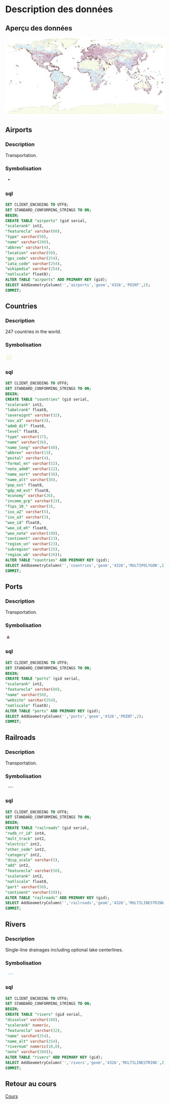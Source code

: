 # Description des données

## Aperçu des données

![Aperçu sans image](img/apercu.png "Aperçu")

## Airports 

### Description

Transportation.

### Symbolisation 

![airports](img/airports.png "airports")

### sql

```sql
SET CLIENT_ENCODING TO UTF8;
SET STANDARD_CONFORMING_STRINGS TO ON;
BEGIN;
CREATE TABLE "airports" (gid serial,
"scalerank" int2,
"featurecla" varchar(80),
"type" varchar(50),
"name" varchar(200),
"abbrev" varchar(4),
"location" varchar(50),
"gps_code" varchar(254),
"iata_code" varchar(254),
"wikipedia" varchar(254),
"natlscale" float8);
ALTER TABLE "airports" ADD PRIMARY KEY (gid);
SELECT AddGeometryColumn('','airports','geom','4326','POINT',2);
COMMIT;
```

## Countries 

### Description

 247 countries in the world.

### Symbolisation 

![countries](img/countries.png "countries")

### sql

```sql
SET CLIENT_ENCODING TO UTF8;
SET STANDARD_CONFORMING_STRINGS TO ON;
BEGIN;
CREATE TABLE "countries" (gid serial,
"scalerank" int2,
"labelrank" float8,
"sovereignt" varchar(32),
"sov_a3" varchar(3),
"adm0_dif" float8,
"level" float8,
"type" varchar(17),
"name" varchar(36),
"name_long" varchar(40),
"abbrev" varchar(13),
"postal" varchar(4),
"formal_en" varchar(52),
"note_adm0" varchar(22),
"name_sort" varchar(36),
"name_alt" varchar(38),
"pop_est" float8,
"gdp_md_est" float8,
"economy" varchar(26),
"income_grp" varchar(23),
"fips_10_" varchar(3),
"iso_a2" varchar(5),
"iso_a3" varchar(3),
"woe_id" float8,
"woe_id_eh" float8,
"woe_note" varchar(190),
"continent" varchar(23),
"region_un" varchar(23),
"subregion" varchar(25),
"region_wb" varchar(26));
ALTER TABLE "countries" ADD PRIMARY KEY (gid);
SELECT AddGeometryColumn('','countries','geom','4326','MULTIPOLYGON',2);
COMMIT;
```

## Ports 

### Description

Transportation.

### Symbolisation 

![ports](img/ports.png "ports")

### sql

```sql
SET CLIENT_ENCODING TO UTF8;
SET STANDARD_CONFORMING_STRINGS TO ON;
BEGIN;
CREATE TABLE "ports" (gid serial,
"scalerank" int2,
"featurecla" varchar(80),
"name" varchar(50),
"website" varchar(254),
"natlscale" float8);
ALTER TABLE "ports" ADD PRIMARY KEY (gid);
SELECT AddGeometryColumn('','ports','geom','4326','POINT',2);
COMMIT;
```
 
## Railroads 

### Description

Transportation.

### Symbolisation 

![railroads](img/railroads.png "railroads")
 
### sql 
 
```sql
SET CLIENT_ENCODING TO UTF8;
SET STANDARD_CONFORMING_STRINGS TO ON;
BEGIN;
CREATE TABLE "railroads" (gid serial,
"rwdb_rr_id" int4,
"mult_track" int2,
"electric" int2,
"other_code" int2,
"category" int2,
"disp_scale" varchar(5),
"add" int2,
"featurecla" varchar(50),
"scalerank" int2,
"natlscale" float8,
"part" varchar(50),
"continent" varchar(50));
ALTER TABLE "railroads" ADD PRIMARY KEY (gid);
SELECT AddGeometryColumn('','railroads','geom','4326','MULTILINESTRING',2);
COMMIT;
``` 
 
## Rivers 

### Description 

Single-line drainages including optional lake centerlines.

### Symbolisation 

![rivers](img/rivers.png "rivers")

### sql

```sql
SET CLIENT_ENCODING TO UTF8;
SET STANDARD_CONFORMING_STRINGS TO ON;
BEGIN;
CREATE TABLE "rivers" (gid serial,
"dissolve" varchar(100),
"scalerank" numeric,
"featurecla" varchar(32),
"name" varchar(254),
"name_alt" varchar(254),
"rivernum" numeric(10,0),
"note" varchar(200));
ALTER TABLE "rivers" ADD PRIMARY KEY (gid);
SELECT AddGeometryColumn('','rivers','geom','4326','MULTILINESTRING',2);
COMMIT;
```

## Retour au cours

[Cours](cours.md)
